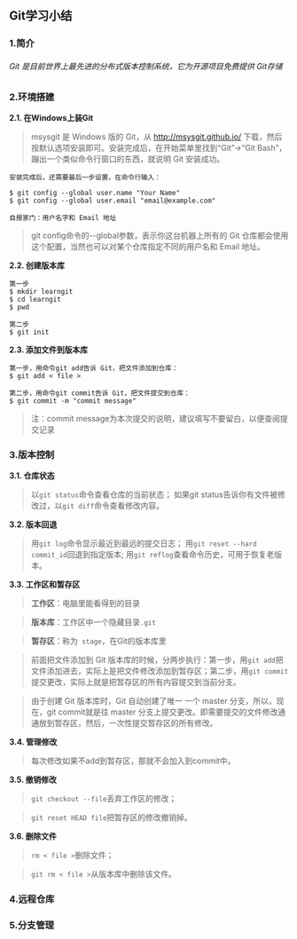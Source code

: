 ## Git学习小结
### 1.简介
###### Git 是目前世界上最先进的分布式版本控制系统，它为开源项目免费提供 Git存储
### 2.环境搭建
**2.1. 在Windows上装Git**
> msysgit 是 Windows 版的 Git，从 http://msysgit.github.io/ 下载，然后按默认选项安装即可。安装完成后，在开始菜单里找到“Git”->“Git Bash”，蹦出一个类似命令行窗口的东西，就说明 Git 安装成功。

```
安装完成后，还需要最后一步设置，在命令行输入：

$ git config --global user.name "Your Name"
$ git config --global user.email "email@example.com"

自报家门：用户名字和 Email 地址
```
>git config命令的--global参数，表示你这台机器上所有的 Git 仓库都会使用这个配置，当然也可以对某个仓库指定不同的用户名和 Email 地址。

**2.2. 创建版本库**
```
第一步
$ mkdir learngit
$ cd learngit
$ pwd
```
 ```
 第二步
 $ git init
 ```
    
**2.3. 添加文件到版本库**
```
第一步，用命令git add告诉 Git，把文件添加到仓库：
$ git add < file >
```
```
第二步，用命令git commit告诉 Git，把文件提交到仓库：
$ git commit -m "commit message"
```

>注：commit message为本次提交的说明，建议填写不要留白，以便查阅提交记录


### 3.版本控制
**3.1. 仓库状态**
>以```git status```命令查看仓库的当前状态；
如果git status告诉你有文件被修改过，以```git diff```命令查看修改内容。

**3.2. 版本回退**
>用```git log```命令显示最近到最远的提交日志；
用```git reset --hard commit_id```回退到指定版本;
用```git reflog```查看命令历史，可用于恢复老版本。

**3.3. 工作区和暂存区**
>**工作区**：电脑里能看得到的目录

>**版本库**：工作区中一个隐藏目录```.git```

>**暂存区**：称为``` stage```，在Git的版本库里

>前面把文件添加到 Git 版本库的时候，分两步执行：第一步，用```git add```把文件添加进去，实际上是把文件修改添加到暂存区；第二步，用```git commit```提交更改，实际上就是把暂存区的所有内容提交到当前分支。

>由于创建 Git 版本库时，Git 自动创建了唯一 一个 master 分支，所以，现在，git commit就是往 master 分支上提交更改。即需要提交的文件修改通通放到暂存区，然后，一次性提交暂存区的所有修改。

**3.4. 管理修改**

>每次修改如果不add到暂存区，那就不会加入到commit中。

**3.5. 撤销修改**
>```git checkout --file```丢弃工作区的修改；

>```git reset HEAD file```把暂存区的修改撤销掉。

**3.6. 删除文件**
>```rm < file >```删除文件；

>```git rm < file >```从版本库中删除该文件。

### 4.远程仓库

### 5.分支管理

